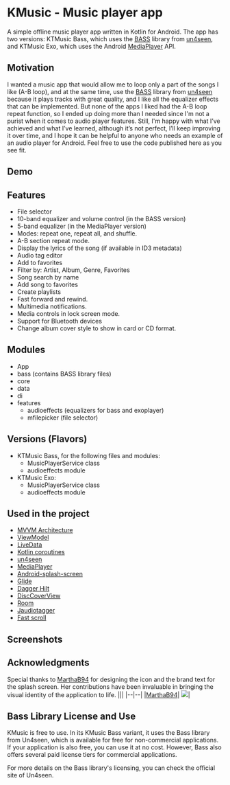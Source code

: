 # KMusic - Music player app

A simple offline music player app written in Kotlin for Android. The app has two versions: KTMusic Bass, which uses the [BASS](https://www.un4seen.com/) library from [un4seen](https://www.un4seen.com/), and KTMusic Exo, which uses the Android [MediaPlayer](https://developer.android.com/media/media3/exoplayer) API.

## Motivation
I wanted a music app that would allow me to loop only a part of the songs I like (A-B loop), and at the same time, use the [BASS](https://www.un4seen.com/) library from [un4seen](https://www.un4seen.com/) because it plays tracks with great quality, and I like all the equalizer effects that can be implemented. But none of the apps I liked had the A-B loop repeat function, so I ended up doing more than I needed since I'm not a purist when it comes to audio player features. Still, I'm happy with what I’ve achieved and what I’ve learned, although it’s not perfect, I’ll keep improving it over time, and I hope it can be helpful to anyone who needs an example of an audio player for Android. Feel free to use the code published here as you see fit.

## Demo

## Features

- File selector
- 10-band equalizer and volume control (in the BASS version)
- 5-band equalizer (in the MediaPlayer version)
- Modes: repeat one, repeat all, and shuffle.
- A-B section repeat mode.
- Display the lyrics of the song (if available in ID3 metadata)
- Audio tag editor
- Add to favorites
- Filter by: Artist, Album, Genre, Favorites
- Song search by name
- Add song to favorites
- Create playlists
- Fast forward and rewind.
- Multimedia notifications.
- Media controls in lock screen mode.
- Support for Bluetooth devices
- Change album cover style to show in card or CD format.

## Modules
- App
- bass (contains BASS library files)
- core
- data
- di
- features
  - audioeffects (equalizers for bass and exoplayer)
  - mfilepicker (file selector)
    
## Versions (Flavors)
- KTMusic Bass, for the following files and modules:
  - MusicPlayerService class
  - audioeffects module
- KTMusic Exo:
  - MusicPlayerService class
  - audioeffects module
    
## Used in the project
- [MVVM Architecture](https://developer.android.com/jetpack/guide)
- [ViewModel](https://developer.android.com/jetpack/androidx/releases/lifecycle)
- [LiveData](https://developer.android.com/topic/libraries/architecture/livedata)
- [Kotlin coroutines](https://developer.android.com/kotlin/coroutines)
- [un4seen](https://www.un4seen.com/)
- [MediaPlayer](https://developer.android.com/media/media3/exoplayer)
- [Android-splash-screen](https://developer.android.com/develop/ui/views/launch/splash-screen)
- [Glide](https://developer.android.com/training/dependency-injection/hilt-android)
- [Dagger Hilt](https://developer.android.com/training/dependency-injection/hilt-android)
- [DiscCoverView](https://github.com/hall9zeha/DiscCoverView)
- [Room](https://developer.android.com/jetpack/androidx/releases/room?gclid=EAIaIQobChMIh-Hoi7C_-gIVRxXUAR2kZAAsEAAYASAAEgJnivD_BwE&gclsrc=aw.ds)
- [Jaudiotagger](https://www.jthink.net/jaudiotagger/)
- [Fast scroll](https://github.com/L4Digital/FastScroll/tree/main)

## Screenshots

## Acknowledgments
Special thanks to [MarthaB94](https://github.com/MarthaB94) for designing the icon and the brand text for the splash screen. Her contributions have been invaluable in bringing the visual identity of the application to life.
|||
|--|--|
|[MarthaB94](https://github.com/MarthaB94)| ![](https://avatars.githubusercontent.com/u/128934015?s=48)|

## Bass Library License and Use
KMusic is free to use. In its KMusic Bass variant, it uses the Bass library from Un4seen, which is available for free for non-commercial applications. If your application is also free, you can use it at no cost. However, Bass also offers several paid license tiers for commercial applications.

For more details on the Bass library's licensing, you can check the official site of Un4seen.
